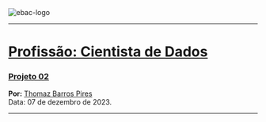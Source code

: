 <img src="" alt="ebac-logo"> 

---

# [**Profissão: Cientista de Dados**](https://github.com/Thomaz-bp/ebac_learning)
### [**Projeto 02**]()

**Por:** [Thomaz Barros Pires](https://www.linkedin.com/in/thomazbp/)<br>
Data: 07 de dezembro de 2023.
 
---

